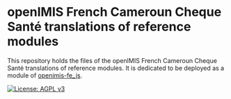 # openIMIS French Cameroun Cheque Santé translations of reference modules
This repository holds the files of the openIMIS French Cameroun Cheque Santé translations of reference modules.
It is dedicated to be deployed as a module of [openimis-fe_js](https://github.com/openimis/openimis-fe_js).

[![License: AGPL v3](https://img.shields.io/badge/License-AGPL%20v3-blue.svg)](https://www.gnu.org/licenses/agpl-3.0)

